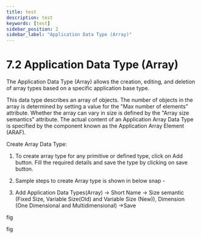 ```yaml
---
title: test
description: test
keywords: [test]
sidebar_position: 2
sidebar_label: "Application Data Type (Array)"
---
```


# 7.2 Application Data Type (Array)

The Application Data Type (Array) allows the creation, editing, and deletion of array types based on a specific application base type.

This data type describes an array of objects. The number of objects in the array is determined by setting a value for the "Max number of elements" attribute. Whether the array can vary in size is defined by the "Array size semantics" attribute. The actual content of an Application Array Data Type is specified by the component known as the Application Array Element (ARAF).
 
Create Array Data Type:
1. To create array type for any primitive or defined type, click on Add button. Fill the required details and save the type by clicking on save button.

2. Sample steps to create Array type is shown in below snap -

3. Add Application Data Types(Array) → Short Name → Size semantic (Fixed Size, Variable Size(Old) and Variable Size (New)), Dimension (One Dimensional and Multidimensional) →Save

fig

fig